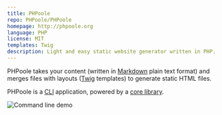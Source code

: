 ```yaml
---
title: PHPoole
repo: PHPoole/PHPoole
homepage: http://phpoole.org
language: PHP
license: MIT
templates: Twig
description: Light and easy static website generator written in PHP.
---
```


PHPoole takes your content (written in [Markdown](http://daringfireball.net/projects/markdown/) plain text format) and merges files with layouts ([Twig](http://twig.sensiolabs.org/) templates) to generate static HTML files.

PHPoole is a [CLI](https://en.wikipedia.org/wiki/Command-line_interface) application, powered by a [core library](https://github.com/Narno/PHPoole-library).

![Command line demo](https://raw.githubusercontent.com/Narno/PHPoole/master/docs/phpoole.gif)
